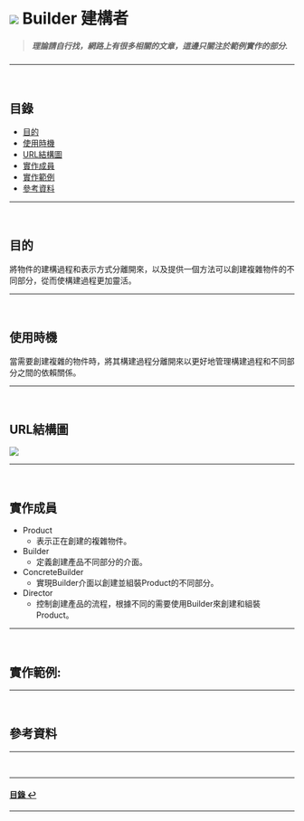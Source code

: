 # ![](https://drive.google.com/uc?id=10INx5_pkhMcYRdx_OO4rXNXxcsvPtBYq) Builder 建構者
> ##### 理論請自行找，網路上有很多相關的文章，這邊只關注於範例實作的部分.

---
<br>

<!--ts-->
## 目錄
* [目的](#目的)
* [使用時機](#使用時機)
* [URL結構圖](#url結構圖)
* [實作成員](#實作成員)
* [實作範例](#實作範例)
* [參考資料](#參考資料)
<!--te-->

---
<br>

## 目的
將物件的建構過程和表示方式分離開來，以及提供一個方法可以創建複雜物件的不同部分，從而使構建過程更加靈活。

---
<br>

## 使用時機
當需要創建複雜的物件時，將其構建過程分離開來以更好地管理構建過程和不同部分之間的依賴關係。

---
<br>

## URL結構圖
![](https://drive.google.com/uc?id=1cKeKLErG4dnPn97iVP1t4krt6cnJ3mdT)

---
<br>

## 實作成員
* Product
  * 表示正在創建的複雜物件。
* Builder
  * 定義創建產品不同部分的介面。
* ConcreteBuilder
  * 實現Builder介面以創建並組裝Product的不同部分。
* Director
  * 控制創建產品的流程，根據不同的需要使用Builder來創建和組裝Product。

---
<br>

## 實作範例:

---
<br>

## 參考資料


---
<br>

---
<!--ts-->
#### [目錄 ↩](#目錄)
<!--te-->
---
